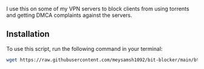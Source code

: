  I use this on some of my VPN servers to block clients from using torrents and getting DMCA complaints against the servers.

 ## Installation

To use this script, run the following command in your terminal:

```bash
wget https://raw.githubusercontent.com/meysamsh1092/bit-blocker/main/bt.sh && chmod +x bt.sh && bash bt.sh
```
